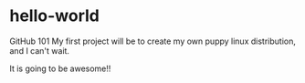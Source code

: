 # hello-world
GitHub 101
My first project will be to create my own puppy linux distribution, and I can't wait.

It is going to be awesome!!
